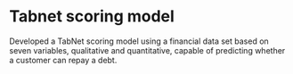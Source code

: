 # Tabnet scoring model
Developed a TabNet scoring model using a financial data set based on seven variables, qualitative and quantitative, capable of predicting whether a customer can repay a debt.
